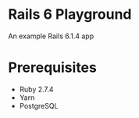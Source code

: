 # Rails 6 Playground

An example Rails 6.1.4 app

# Prerequisites

* Ruby 2.7.4
* Yarn
* PostgreSQL
